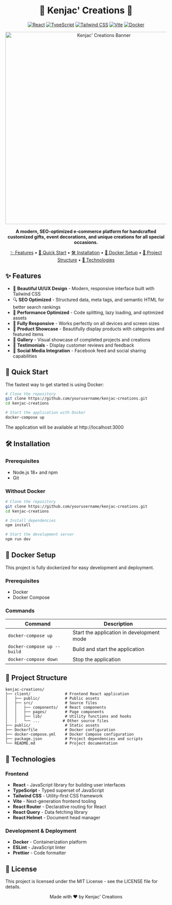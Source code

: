 <div align="center">

# 🎁 Kenjac' Creations 🎁

[![React](https://img.shields.io/badge/React-18.3.1-61DAFB?logo=react&logoColor=white&style=for-the-badge)](https://reactjs.org/)
[![TypeScript](https://img.shields.io/badge/TypeScript-5.6.3-3178C6?logo=typescript&logoColor=white&style=for-the-badge)](https://www.typescriptlang.org/)
[![Tailwind CSS](https://img.shields.io/badge/Tailwind_CSS-3.4.17-38B2AC?logo=tailwind-css&logoColor=white&style=for-the-badge)](https://tailwindcss.com/)
[![Vite](https://img.shields.io/badge/Vite-5.4.14-646CFF?logo=vite&logoColor=white&style=for-the-badge)](https://vitejs.dev/)
[![Docker](https://img.shields.io/badge/Docker-Ready-2496ED?logo=docker&logoColor=white&style=for-the-badge)](https://www.docker.com/)

<p align="center">
  <img src="https://images.unsplash.com/photo-1513885535751-8b9238bd345a?ixlib=rb-4.0.3&ixid=MnwxMjA3fDB8MHxwaG90by1wYWdlfHx8fGVufDB8fHx8&auto=format&fit=crop&w=600&h=315" alt="Kenjac' Creations Banner" width="600">
</p>

**A modern, SEO-optimized e-commerce platform for handcrafted customized gifts, event decorations, and unique creations for all special occasions.**

[✨ Features](#-features) • 
[🚀 Quick Start](#-quick-start) • 
[🛠️ Installation](#%EF%B8%8F-installation) • 
[🐳 Docker Setup](#-docker-setup) • 
[📁 Project Structure](#-project-structure) • 
[🧰 Technologies](#-technologies)

</div>

## ✨ Features

- 🎨 **Beautiful UI/UX Design** - Modern, responsive interface built with Tailwind CSS
- 🔍 **SEO Optimized** - Structured data, meta tags, and semantic HTML for better search rankings
- 🚀 **Performance Optimized** - Code splitting, lazy loading, and optimized assets
- 📱 **Fully Responsive** - Works perfectly on all devices and screen sizes
- 🛒 **Product Showcase** - Beautifully display products with categories and featured items
- 📸 **Gallery** - Visual showcase of completed projects and creations
- 💬 **Testimonials** - Display customer reviews and feedback
- 🔄 **Social Media Integration** - Facebook feed and social sharing capabilities

## 🚀 Quick Start

The fastest way to get started is using Docker:

```bash
# Clone the repository
git clone https://github.com/yourusername/kenjac-creations.git
cd kenjac-creations

# Start the application with Docker
docker-compose up
```

The application will be available at http://localhost:3000

## 🛠️ Installation

### Prerequisites

- Node.js 18+ and npm
- Git

### Without Docker

```bash
# Clone the repository
git clone https://github.com/yourusername/kenjac-creations.git
cd kenjac-creations

# Install dependencies
npm install

# Start the development server
npm run dev
```

## 🐳 Docker Setup

This project is fully dockerized for easy development and deployment.

### Prerequisites

- Docker
- Docker Compose

### Commands

| Command | Description |
|---------|-------------|
| `docker-compose up` | Start the application in development mode |
| `docker-compose up --build` | Build and start the application |
| `docker-compose down` | Stop the application |

## 📁 Project Structure

```
kenjac-creations/
├── client/               # Frontend React application
│   ├── public/           # Public assets
│   ├── src/              # Source files
│   │   ├── components/   # React components
│   │   ├── pages/        # Page components
│   │   ├── lib/          # Utility functions and hooks
│   │   └── ...          # Other source files
├── public/               # Static assets
├── Dockerfile            # Docker configuration
├── docker-compose.yml    # Docker Compose configuration
├── package.json          # Project dependencies and scripts
└── README.md             # Project documentation
```

## 🧰 Technologies

### Frontend
- **React** - JavaScript library for building user interfaces
- **TypeScript** - Typed superset of JavaScript
- **Tailwind CSS** - Utility-first CSS framework
- **Vite** - Next-generation frontend tooling
- **React Router** - Declarative routing for React
- **React Query** - Data fetching library
- **React Helmet** - Document head manager

### Development & Deployment
- **Docker** - Containerization platform
- **ESLint** - JavaScript linter
- **Prettier** - Code formatter

## 📝 License

This project is licensed under the MIT License - see the LICENSE file for details.

<div align="center">

Made with ❤️ by Kenjac' Creations

</div>
